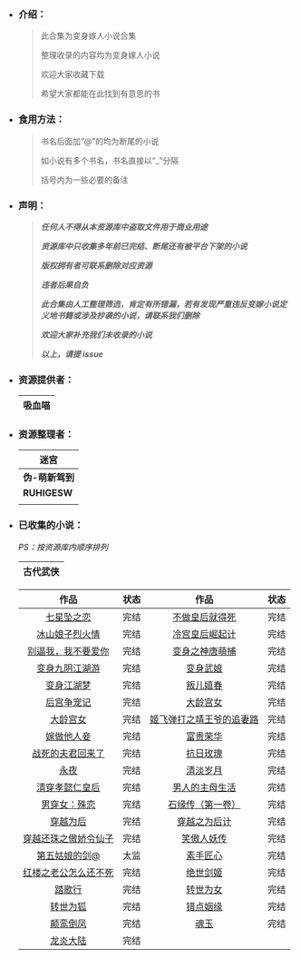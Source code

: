 - ### 介绍：

    > 此合集为变身嫁人小说合集
    > 
    > 整理收录的内容均为变身嫁人小说
    > 
    > 欢迎大家收藏下载
    > 
    > 希望大家都能在此找到有意思的书



- ### 食用方法：

  > 书名后面加“@”的均为断尾的小说
  > 
  > 如小说有多个书名，书名直接以“_”分隔
  > 
  > 括号内为一些必要的备注

  

- ### 声明：

  > ***任何人不得从本资源库中盗取文件用于商业用途***
  >
  > ***资源库中只收集多年前已完结、断尾还有被平台下架的小说***
  >
  > ***版权拥有者可联系删除对应资源***
  >
  > ***违者后果自负***
  >
  > ***此合集由人工整理筛选，肯定有所错漏，若有发现严重违反变嫁小说定义地书籍或涉及抄袭的小说，请联系我们删除***
  >
  > ***欢迎大家补充我们未收录的小说***
  >
  > ***以上，请提 issue***
  >



- ### 资源提供者：

  | 吸血喵 |
  | ------ |



- ### 资源整理者：

  | 迷宫            |
  | --------------- |
  | **伪-萌新驾到** |
  | **RUHIGESW**    |
  |                 |



- ### 已收集的小说：

  *PS：按资源库内顺序排列*
  
  | 古代武侠 |
  | :------: |
  
  |                             作品                             | 状态 |                             作品                             | 状态 |
  | :----------------------------------------------------------: | :--: | :----------------------------------------------------------: | :--: |
  | [七星坠之恋](https://github.com/adk23333/TSHMF/blob/main/古代武侠/七星坠之恋.txt) | 完结 | [不做皇后就得死](https://github.com/adk23333/TSHMF/blob/main/古代武侠/不做皇后就得死.txt) | 完结 |
  | [冰山娘子烈火情](https://github.com/adk23333/TSHMF/blob/main/古代武侠/冰山娘子烈火情.txt) | 完结 | [冷宫皇后崛起计](https://github.com/adk23333/TSHMF/blob/main/古代武侠/冷宫皇后崛起计.txt) | 完结 |
  | [别逼我，我不要爱你](https://github.com/adk23333/TSHMF/blob/main/古代武侠/别逼我，我不要爱你.txt) | 完结 | [变身之神唐萌捕](https://github.com/adk23333/TSHMF/blob/main/古代武侠/变身之神唐萌捕.txt) | 完结 |
  | [变身九阴江湖游](https://github.com/adk23333/TSHMF/blob/main/古代武侠/变身九阴江湖游.txt) | 完结 | [变身武娘](https://github.com/adk23333/TSHMF/blob/main/古代武侠/变身武娘.txt) | 完结 |
  | [变身江湖梦](https://github.com/adk23333/TSHMF/blob/main/古代武侠/变身江湖梦.txt) | 完结 | [叛儿嬉春](https://github.com/adk23333/TSHMF/blob/main/古代武侠/叛儿嬉春.txt) | 完结 |
  | [后宫争宠记](https://github.com/adk23333/TSHMF/blob/main/古代武侠/后宫争宠记.txt) | 完结 | [大龄宫女](https://github.com/adk23333/TSHMF/blob/main/古代武侠/大龄宫女.txt) | 完结 |
  | [大龄宫女](https://github.com/adk23333/TSHMF/blob/main/古代武侠/大龄宫女.txt) | 完结 | [姬飞弹打之靖王爷的追妻路](https://github.com/adk23333/TSHMF/blob/main/古代武侠/姬飞弹打之靖王爷的追妻路.txt) | 完结 |
  | [嫁做他人妾](https://github.com/adk23333/TSHMF/blob/main/古代武侠/嫁做他人妾.txt) | 完结 | [富贵荣华](https://github.com/adk23333/TSHMF/blob/main/古代武侠/富贵荣华.txt) | 完结 |
  | [战死的夫君回来了](https://github.com/adk23333/TSHMF/blob/main/古代武侠/战死的夫君回来了.txt) | 完结 | [抗日玫瑰](https://github.com/adk23333/TSHMF/blob/main/古代武侠/抗日玫瑰.txt) | 完结 |
  | [永夜](https://github.com/adk23333/TSHMF/blob/main/古代武侠/永夜.txt) | 完结 | [清淡岁月](https://github.com/adk23333/TSHMF/blob/main/古代武侠/清淡岁月.txt) | 完结 |
  | [清穿孝懿仁皇后](https://github.com/adk23333/TSHMF/blob/main/古代武侠/清穿孝懿仁皇后.txt) | 完结 | [男人的主母生活](https://github.com/adk23333/TSHMF/blob/main/古代武侠/男人的主母生活.txt) | 完结 |
  | [男穿女：殊恋](https://github.com/adk23333/TSHMF/blob/main/古代武侠/男穿女：殊恋.txt) | 完结 | [石缘传（第一卷）](https://github.com/adk23333/TSHMF/blob/main/古代武侠/石缘传（第一卷）.txt) | 完结 |
  | [穿越为后](https://github.com/adk23333/TSHMF/blob/main/古代武侠/穿越为后.txt) | 完结 | [穿越之为后计](https://github.com/adk23333/TSHMF/blob/main/古代武侠/穿越之为后计.txt) | 完结 |
  | [穿越还珠之傲娇令仙子](https://github.com/adk23333/TSHMF/blob/main/古代武侠/穿越还珠之傲娇令仙子.txt) | 完结 | [笑傲人妖传](https://github.com/adk23333/TSHMF/blob/main/古代武侠/笑傲人妖传.txt) | 完结 |
  | [第五姑娘的剑@](https://github.com/adk23333/TSHMF/blob/main/古代武侠/第五姑娘的剑%40.txt) | 太监 | [素手匠心](https://github.com/adk23333/TSHMF/blob/main/古代武侠/素手匠心.txt) | 完结 |
  | [红楼之老公怎么还不死](https://github.com/adk23333/TSHMF/blob/main/古代武侠/红楼之老公怎么还不死.txt) | 完结 | [绝世剑姬](https://github.com/adk23333/TSHMF/blob/main/古代武侠/绝世剑姬.txt) | 完结 |
  | [踏歌行](https://github.com/adk23333/TSHMF/blob/main/古代武侠/踏歌行.txt) | 完结 | [转世为女](https://github.com/adk23333/TSHMF/blob/main/古代武侠/转世为女.txt) | 完结 |
  | [转世为狐](https://github.com/adk23333/TSHMF/blob/main/古代武侠/转世为狐.txt) | 完结 | [错点姻缘](https://github.com/adk23333/TSHMF/blob/main/古代武侠/错点姻缘.txt) | 完结 |
  | [颠鸾倒凤](https://github.com/adk23333/TSHMF/blob/main/古代武侠/颠鸾倒凤.txt) | 完结 | [魂玉](https://github.com/adk23333/TSHMF/blob/main/古代武侠/魂玉.txt) | 完结 |
  | [龙炎大陆](https://github.com/adk23333/TSHMF/blob/main/古代武侠/龙炎大陆.txt) | 完结 |                                                              |      |
  
  
  

